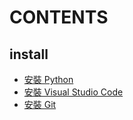 # CONTENTS
## install
* [安裝 Python](https://github.com/GoldOrange261/Public-Note/blob/main/install/python.md)
* [安裝 Visual Studio Code](https://github.com/GoldOrange261/Public-Note/blob/main/install/vscode.md)
* [安裝 Git](https://github.com/GoldOrange261/Public-Note/blob/main/install/git.md)